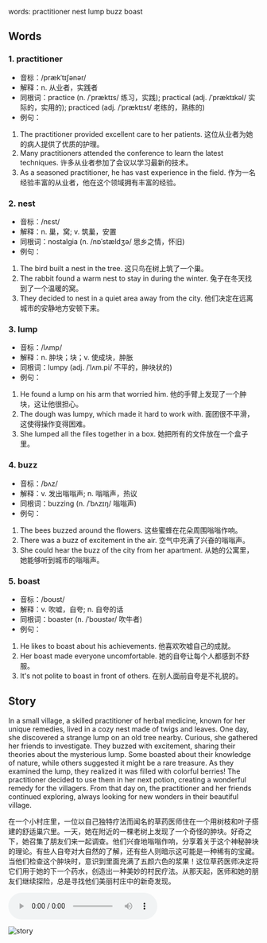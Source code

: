 words: practitioner nest lump buzz boast

## Words
### 1. practitioner
- 音标：/prækˈtɪʃənər/ <span style="cursor: pointer;" onclick="document.getElementById('audio-player-1').play()"><i class="fas fa-volume-up"></i></span>
  <audio id="audio-player-1" src="https://files.dwong.top/words/practitioner.mp3" style="display:none;"></audio>
- 解释：n. 从业者，实践者
- 同根词：practice (n. /ˈpræktɪs/ 练习，实践); practical (adj. /ˈpræktɪkəl/ 实际的，实用的); practiced (adj. /ˈpræktɪst/ 老练的，熟练的)
- 例句：
1. The practitioner provided excellent care to her patients. 这位从业者为她的病人提供了优质的护理。
2. Many practitioners attended the conference to learn the latest techniques. 许多从业者参加了会议以学习最新的技术。
3. As a seasoned practitioner, he has vast experience in the field. 作为一名经验丰富的从业者，他在这个领域拥有丰富的经验。

### 2. nest
- 音标：/nɛst/ <span style="cursor: pointer;" onclick="document.getElementById('audio-player-2').play()"><i class="fas fa-volume-up"></i></span>
  <audio id="audio-player-2" src="https://files.dwong.top/words/nest.mp3" style="display:none;"></audio>
- 解释：n. 巢，窝; v. 筑巢，安置
- 同根词：nostalgia (n. /nɒˈstældʒə/ 思乡之情，怀旧)
- 例句：
1. The bird built a nest in the tree. 这只鸟在树上筑了一个巢。
2. The rabbit found a warm nest to stay in during the winter. 兔子在冬天找到了一个温暖的窝。
3. They decided to nest in a quiet area away from the city. 他们决定在远离城市的安静地方安顿下来。

### 3. lump
- 音标：/lʌmp/ <span style="cursor: pointer;" onclick="document.getElementById('audio-player-3').play()"><i class="fas fa-volume-up"></i></span>
  <audio id="audio-player-3" src="https://files.dwong.top/words/lump.mp3" style="display:none;"></audio>
- 解释：n. 肿块；块；v. 使成块，肿胀
- 同根词：lumpy (adj. /ˈlʌm.pi/ 不平的，肿块状的)
- 例句：
1. He found a lump on his arm that worried him. 他的手臂上发现了一个肿块，这让他很担心。
2. The dough was lumpy, which made it hard to work with. 面团很不平滑，这使得操作变得困难。
3. She lumped all the files together in a box. 她把所有的文件放在一个盒子里。

### 4. buzz
- 音标：/bʌz/ <span style="cursor: pointer;" onclick="document.getElementById('audio-player-4').play()"><i class="fas fa-volume-up"></i></span>
  <audio id="audio-player-4" src="https://files.dwong.top/words/buzz.mp3" style="display:none;"></audio>
- 解释：v. 发出嗡嗡声; n. 嗡嗡声，热议
- 同根词：buzzing (n. /ˈbʌzɪŋ/ 嗡嗡声)
- 例句：
1. The bees buzzed around the flowers. 这些蜜蜂在花朵周围嗡嗡作响。
2. There was a buzz of excitement in the air. 空气中充满了兴奋的嗡嗡声。
3. She could hear the buzz of the city from her apartment. 从她的公寓里，她能够听到城市的嗡嗡声。

### 5. boast
- 音标：/boʊst/ <span style="cursor: pointer;" onclick="document.getElementById('audio-player-5').play()"><i class="fas fa-volume-up"></i></span>
  <audio id="audio-player-5" src="https://files.dwong.top/words/boast.mp3" style="display:none;"></audio>
- 解释：v. 吹嘘，自夸; n. 自夸的话
- 同根词：boaster (n. /ˈboʊstər/ 吹牛者)
- 例句：
1. He likes to boast about his achievements. 他喜欢吹嘘自己的成就。
2. Her boast made everyone uncomfortable. 她的自夸让每个人都感到不舒服。
3. It's not polite to boast in front of others. 在别人面前自夸是不礼貌的。

## Story
In a small village, a skilled practitioner of herbal medicine, known for her unique remedies, lived in a cozy nest made of twigs and leaves. One day, she discovered a strange lump on an old tree nearby. Curious, she gathered her friends to investigate. They buzzed with excitement, sharing their theories about the mysterious lump. Some boasted about their knowledge of nature, while others suggested it might be a rare treasure. As they examined the lump, they realized it was filled with colorful berries! The practitioner decided to use them in her next potion, creating a wonderful remedy for the villagers. From that day on, the practitioner and her friends continued exploring, always looking for new wonders in their beautiful village.

在一个小村庄里，一位以自己独特疗法而闻名的草药医师住在一个用树枝和叶子搭建的舒适巢穴里。一天，她在附近的一棵老树上发现了一个奇怪的肿块。好奇之下，她召集了朋友们来一起调查。他们兴奋地嗡嗡作响，分享着关于这个神秘肿块的理论。有些人自夸对大自然的了解，还有些人则暗示这可能是一种稀有的宝藏。当他们检查这个肿块时，意识到里面充满了五颜六色的浆果！这位草药医师决定将它们用于她的下一个药水，创造出一种美妙的村民疗法。从那天起，医师和她的朋友们继续探险，总是寻找他们美丽村庄中的新奇发现。


<audio controls>
  <source src="https://files.dwong.top/story/4c62f67271dadef3d17cd500f9aa0cc8.mp3" type="audio/mpeg">
  你的浏览器不支持音频元素。
</audio>
    

![story](https://files.dwong.top/image/4c62f67271dadef3d17cd500f9aa0cc8.png)

